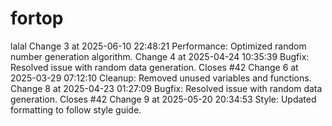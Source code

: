 # fortop
lalal
Change 3 at 2025-06-10 22:48:21
Performance: Optimized random number generation algorithm.
Change 4 at 2025-04-24 10:35:39
Bugfix: Resolved issue with random data generation.
Closes #42
Change 6 at 2025-03-29 07:12:10
Cleanup: Removed unused variables and functions.
Change 8 at 2025-04-23 01:27:09
Bugfix: Resolved issue with random data generation.
Closes #42
Change 9 at 2025-05-20 20:34:53
Style: Updated formatting to follow style guide.
